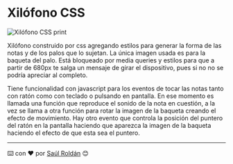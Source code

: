 # Xilófono CSS

![Xilófono CSS print](https://i.postimg.cc/cJWwnnyw/print.jpg)

Xilófono construido por css agregando estilos para generar la forma de las notas y de los palos que lo sujetan.
La única imagen usada es para la baqueta del palo.
Está bloqueado por media queries y estilos para que a partir de 680px te salga un mensaje de girar el dispositivo, pues si no no se podría apreciar al completo.

Tiene funcionalidad con javascript para los eventos de tocar las notas tanto con ratón como con teclado o pulsando en pantalla. 
En ese momento es llamada una función que reproduce el sonido de la nota en cuestión, a la vez se llama a otra función para rotar la imagen de la baqueta creando el efecto de movimiento.
Hay otro evento que controla la posición del puntero del ratón en la pantalla haciendo que aparezca la imagen de la baqueta haciendo el efecto de que esta sea el puntero.


---
⌨️ con ❤️ por [Saúl Roldán](https://www.linkedin.com/in/saul-roldan/) 😊
